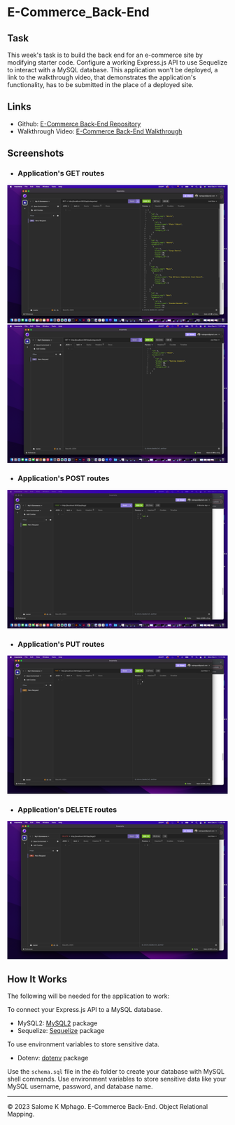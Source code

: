 # E-Commerce_Back-End

## Task

This week's task is to build the back end for an e-commerce site by modifying starter code. Configure a working Express.js API to use Sequelize to interact with a MySQL database.
This application won’t be deployed, a link to the walkthrough video, that demonstrates the application's functionality, has to be submitted in the place of a deployed site.

## Links

- Github: [E-Commerce Back-End Repository](https://github.com/Saiishago/E-Commerce_Back-End)
- Walkthrough Video: [E-Commerce Back-End Walkthrough](https://drive.google.com/file/d/11z5TItN07HrJ0dn3T1woPWLbUr2QYigV/view?usp=sharing)

## Screenshots

- ### Application's GET routes
![Screenshot GET request](screenshots/GET:categories.png)
![Screenshot GET request/specific](screenshots/GET:categories:specific.png)

- ### Application's POST routes
![Screenshot POST request](screenshots/POST:tags.png)

- ### Application's PUT routes
![Screenshot PUT request](screenshots/PUT:products.png)

- ### Application's DELETE routes
![Screenshot GET request](screenshots/DELETE:tags.png)

## How It Works

The following will be needed for the application to work:

To connect your Express.js API to a MySQL database.

- MySQL2: [MySQL2](https://www.npmjs.com/package/mysql2) package
- Sequelize: [Sequelize](https://www.npmjs.com/package/sequelize) package

To use environment variables to store sensitive data.

- Dotenv: [dotenv](https://www.npmjs.com/package/dotenv) package

Use the `schema.sql` file in the `db` folder to create your database with MySQL shell commands. Use environment variables to store sensitive data like your MySQL username, password, and database name.

---

© 2023 Salome K Mphago. E-Commerce Back-End. Object Relational Mapping.

